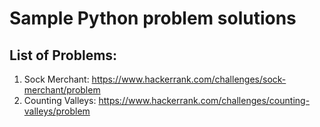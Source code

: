 # Sample Python problem solutions
## List of Problems:
1. Sock Merchant: https://www.hackerrank.com/challenges/sock-merchant/problem
2. Counting Valleys: https://www.hackerrank.com/challenges/counting-valleys/problem
